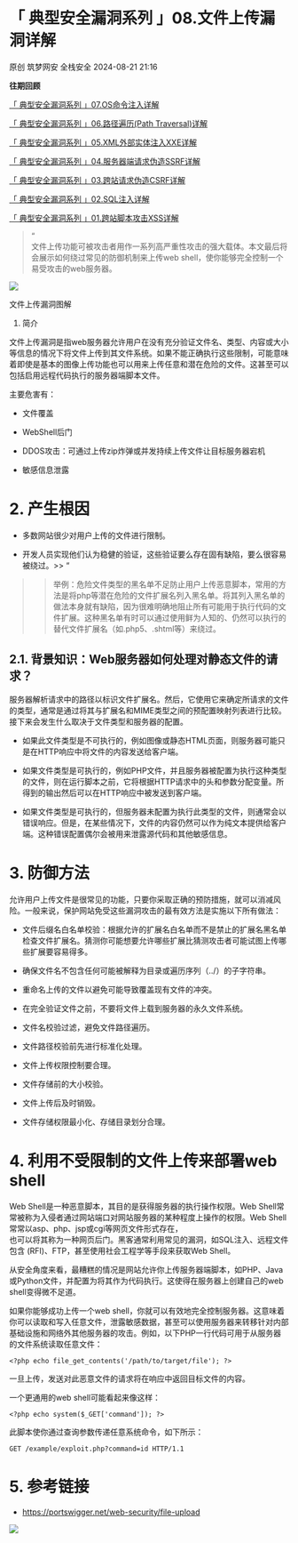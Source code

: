 #  「 典型安全漏洞系列 」08.文件上传漏洞详解   
原创 筑梦网安  全栈安全   2024-08-21 21:16  
  
**往期回顾**  
  
[「 典型安全漏洞系列 」07.OS命令注入详解](http://mp.weixin.qq.com/s?__biz=MzkyMTYyOTQ5NA==&mid=2247484736&idx=1&sn=afd0384f71322fc4890361e3579cfe6f&chksm=c181e319f6f66a0f2fc824af7aa31b452428200b82e9a28feeb04b5e9233bc8a05bb70ac283b&scene=21#wechat_redirect)  
  
  
[「 典型安全漏洞系列 」06.路径遍历(Path Traversal)详解](http://mp.weixin.qq.com/s?__biz=MzkyMTYyOTQ5NA==&mid=2247484777&idx=1&sn=987731f16acdd744c2429e613610b3c4&chksm=c181e330f6f66a26340c69bafd3f2ebca5af10b9d2897191ec9faaa4a99677b9910cf0a55a99&scene=21#wechat_redirect)  
  
  
[「 典型安全漏洞系列 」05.XML外部实体注入XXE详解](http://mp.weixin.qq.com/s?__biz=MzkyMTYyOTQ5NA==&mid=2247484510&idx=1&sn=b1a20f111c88cffbc03ee40dcf4353d0&chksm=c181e207f6f66b114f6f11b4c4363763f41818e671ac8e5e69af3cea8cd1001aaa96ad9e99a1&scene=21#wechat_redirect)  
  
  
[「 典型安全漏洞系列 」04.服务器端请求伪造SSRF详解](http://mp.weixin.qq.com/s?__biz=MzkyMTYyOTQ5NA==&mid=2247483973&idx=1&sn=7cbc4aa32f89598ab7fc6e4eacbd5fee&chksm=c181e41cf6f66d0ad727f36844a20c9254986ee8900822eeb148ae337b489f7dcad3e3010090&scene=21#wechat_redirect)  
  
  
[「 典型安全漏洞系列 」03.跨站请求伪造CSRF详解](http://mp.weixin.qq.com/s?__biz=MzkyMTYyOTQ5NA==&mid=2247483870&idx=1&sn=d73be52599ca8bc6444b92c07a81f237&chksm=c181e787f6f66e91cb9e1b0b5d41ad8e8c0b8b4d3f0d29b7cb51b998d242fe139a510a1291b3&scene=21#wechat_redirect)  
  
  
[「 典型安全漏洞系列 」02.SQL注入详解](http://mp.weixin.qq.com/s?__biz=MzkyMTYyOTQ5NA==&mid=2247483847&idx=1&sn=6cffd6283a949b3f68db3f60fc63ace1&chksm=c181e79ef6f66e88e77815da590e5cad0b762af9e0458f70becaff4467ea1cc967a1c2a617c3&scene=21#wechat_redirect)  
  
  
[「 典型安全漏洞系列 」01.跨站脚本攻击XSS详解](http://mp.weixin.qq.com/s?__biz=MzkyMTYyOTQ5NA==&mid=2247483841&idx=1&sn=2a8416263b5c8b71dc13b0b0ebd9dc8b&chksm=c181e798f6f66e8e6295f23ff5db58ba7f0b434390581e491c24273a9abc55a87d671e2723f0&scene=21#wechat_redirect)  
  
  
> “  
> 文件上传功能可被攻击者用作一系列高严重性攻击的强大载体。本文最后将会展示如何绕过常见的防御机制来上传web shell，使你能够完全控制一个易受攻击的web服务器。  
  
  
![](https://mmbiz.qpic.cn/mmbiz_png/EWVicRs8Iibp83zwNXNONKx5v2KsDhLl0Fz6uPE8GhW0XCELOUR1EO9puq3Hx9oC0CdJMVm9CMSHzsSGyWo1ibAjw/640?wx_fmt=png&from=appmsg "")  
  
文件上传漏洞图解  
  
1. 简介  
  
文件上传漏洞是指web服务器允许用户在没有充分验证文件名、类型、内容或大小等信息的情况下将文件上传到其文件系统。如果不能正确执行这些限制，可能意味着即使是基本的图像上传功能也可以用来上传任意和潜在危险的文件。这甚至可以包括启用远程代码执行的服务器端脚本文件。  
  
主要危害有：  
- 文件覆盖  
  
- WebShell后门  
  
- DDOS攻击：可通过上传zip炸弹或并发持续上传文件让目标服务器宕机  
  
- 敏感信息泄露  
  
# 2. 产生根因  
- 多数网站很少对用户上传的文件进行限制。  
  
- 开发人员实现他们认为稳健的验证，这些验证要么存在固有缺陷，要么很容易被绕过。>> “  
>> 举例：危险文件类型的黑名单不足防止用户上传恶意脚本，常用的方法是将php等潜在危险的文件扩展名列入黑名单。将其列入黑名单的做法本身就有缺陷，因为很难明确地阻止所有可能用于执行代码的文件扩展。这种黑名单有时可以通过使用鲜为人知的、仍然可以执行的替代文件扩展名（如.php5、.shtml等）来绕过。  
  
  
## 2.1. 背景知识：Web服务器如何处理对静态文件的请求？  
  
服务器解析请求中的路径以标识文件扩展名。然后，它使用它来确定所请求的文件的类型，通常是通过将其与扩展名和MIME类型之间的预配置映射列表进行比较。接下来会发生什么取决于文件类型和服务器的配置。  
- 如果此文件类型是不可执行的，例如图像或静态HTML页面，则服务器可能只是在HTTP响应中将文件的内容发送给客户端。  
  
- 如果文件类型是可执行的，例如PHP文件，并且服务器被配置为执行这种类型的文件，则在运行脚本之前，它将根据HTTP请求中的头和参数分配变量。所得到的输出然后可以在HTTP响应中被发送到客户端。  
  
- 如果文件类型是可执行的，但服务器未配置为执行此类型的文件，则通常会以错误响应。但是，在某些情况下，文件的内容仍然可以作为纯文本提供给客户端。这种错误配置偶尔会被用来泄露源代码和其他敏感信息。  
  
# 3. 防御方法  
  
允许用户上传文件是很常见的功能，只要你采取正确的预防措施，就可以消减风险。一般来说，保护网站免受这些漏洞攻击的最有效方法是实施以下所有做法：  
- 文件后缀名白名单校验：根据允许的扩展名白名单而不是禁止的扩展名黑名单检查文件扩展名。猜测你可能想要允许哪些扩展比猜测攻击者可能试图上传哪些扩展要容易得多。  
  
- 确保文件名不包含任何可能被解释为目录或遍历序列（../）的子字符串。  
  
- 重命名上传的文件以避免可能导致覆盖现有文件的冲突。  
  
- 在完全验证文件之前，不要将文件上载到服务器的永久文件系统。  
  
- 文件名校验过滤，避免文件路径遍历。  
  
- 文件路径校验前先进行标准化处理。  
  
- 文件上传权限控制要合理。  
  
- 文件存储前的大小校验。  
  
- 文件上传后及时销毁。  
  
- 文件存储权限最小化、存储目录划分合理。  
  
# 4. 利用不受限制的文件上传来部署web shell  
  
Web Shell是一种恶意脚本，其目的是获得服务器的执行操作权限。Web Shell常常被称为入侵者通过网站端口对网站服务器的某种程度上操作的权限。Web Shell常常以asp、php、jsp或cgi等网页文件形式存在，  
也可以将其称为一种网页后门。黑客通常利用常见的漏洞，如SQL注入、远程文件包含 (RFI)、FTP，甚至使用社会工程学等手段来获取Web Shell。  
  
从安全角度来看，最糟糕的情况是网站允许你上传服务器端脚本，如PHP、Java或Python文件，并配置为将其作为代码执行。这使得在服务器上创建自己的web shell变得微不足道。  
  
如果你能够成功上传一个web shell，你就可以有效地完全控制服务器。这意味着你可以读取和写入任意文件，泄露敏感数据，甚至可以使用服务器来转移针对内部基础设施和网络外其他服务器的攻击。例如，以下PHP一行代码可用于从服务器的文件系统读取任意文件：  
```
<?php echo file_get_contents('/path/to/target/file'); ?>

```  
  
一旦上传，发送对此恶意文件的请求将在响应中返回目标文件的内容。  
  
一个更通用的web shell可能看起来像这样：  
```
<?php echo system($_GET['command']); ?>

```  
  
此脚本使你通过查询参数传递任意系统命令，如下所示：  
```
GET /example/exploit.php?command=id HTTP/1.1

```  
# 5. 参考链接  
- https://portswigger.net/web-security/file-upload  
  
![](https://mmbiz.qpic.cn/mmbiz_png/EWVicRs8Iibp83zwNXNONKx5v2KsDhLl0FkORojq3g5OibMm7RJ5QwatlBxHnickUod6KfeqESyaBnicl24aWC3jqvA/640?wx_fmt=png&from=appmsg "")  
  
  
